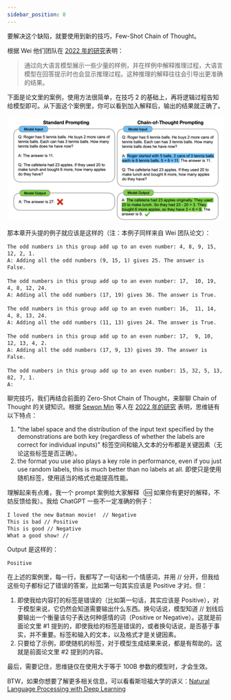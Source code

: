 ```yaml
---
sidebar_position: 8
---
```


<head>
  <script defer="defer" src="https://embed.trydyno.com/embedder.js"></script>
  <link href="https://embed.trydyno.com/embedder.css" rel="stylesheet" />
</head>

要解决这个缺陷，就要使用到新的技巧，Few-Shot Chain of Thought。

根据 Wei 他们团队在 [2022 年的研究](https://arxiv.org/pdf/2201.11903.pdf)表明：

> 通过向大语言模型展示一些少量的样例，并在样例中解释推理过程，大语言模型在回答提示时也会显示推理过程。这种推理的解释往往会引导出更准确的结果。

下面是论文里的案例，使用方法很简单，在技巧 2 的基础上，再将逻辑过程告知给模型即可。从下面这个案例里，你可以看到加入解释后，输出的结果就正确了。

![FewShotChainOfThought001.png](./assets/FewShotChainOfThought001.png)

那本章开头提的例子就应该是这样的（注：本例子同样来自 Wei 团队论文）：

```other
The odd numbers in this group add up to an even number: 4, 8, 9, 15, 12, 2, 1.
A: Adding all the odd numbers (9, 15, 1) gives 25. The answer is False.

The odd numbers in this group add up to an even number: 17,  10, 19, 4, 8, 12, 24.
A: Adding all the odd numbers (17, 19) gives 36. The answer is True.

The odd numbers in this group add up to an even number: 16,  11, 14, 4, 8, 13, 24.
A: Adding all the odd numbers (11, 13) gives 24. The answer is True.

The odd numbers in this group add up to an even number: 17,  9, 10, 12, 13, 4, 2.
A: Adding all the odd numbers (17, 9, 13) gives 39. The answer is False.

The odd numbers in this group add up to an even number: 15, 32, 5, 13, 82, 7, 1.
A:
```

聊完技巧，我们再结合前面的 Zero-Shot Chain of Thought，来聊聊 Chain of Thought 的关键知识。根据 [Sewon Min](https://arxiv.org/search/cs?searchtype=author&query=Min%2C+S) 等人在 [2022 年的研究](https://arxiv.org/abs/2202.12837) 表明，思维链有以下特点：

1. "the label space and the distribution of the input text specified by the demonstrations are both key (regardless of whether the labels are correct for individual inputs)" 标签空间和输入文本的分布都是关键因素（无论这些标签是否正确）。
2. the format you use also plays a key role in performance, even if you just use random labels, this is much better than no labels at all. 即使只是使用随机标签，使用适当的格式也能提高性能。

理解起来有点难，我一个 prompt 案例给大家解释（🆘 如果你有更好的解释，不妨反馈给我）。我给 ChatGPT 一些不一定准确的例子：

```other
I loved the new Batman movie!  // Negative
This is bad // Positive
This is good // Negative
What a good show! //
```

Output 是这样的：

```other
Positive
```

在上述的案例里，每一行，我都写了一句话和一个情感词，并用 // 分开，但我给这些句子都标记了错误的答案，比如第一句其实应该是 Positive 才对。但：

1. 即使我给内容打的标签是错误的（比如第一句话，其实应该是 Positive），对于模型来说，它仍然会知道需要输出什么东西。换句话说，模型知道 // 划线后要输出一个衡量该句子表达何种感情的词（Positive or Negative）。这就是前面论文里 #1 提到的，即使我给的标签是错误的，或者换句话说，是否基于事实，并不重要。标签和输入的文本，以及格式才是关键因素。
2. 只要给了示例，即使随机的标签，对于模型生成结果来说，都是有帮助的。这就是前面论文里 #2 提到的内容。

最后，需要记住，思维链仅在使用大于等于 100B 参数的模型时，才会生效。

BTW，如果你想要了解更多相关信息，可以看看斯坦福大学的讲义：[Natural Language Processing with Deep Learning](http://web.stanford.edu/class/cs224n/slides/cs224n-2023-lecture11-prompting-rlhf.pdf)
